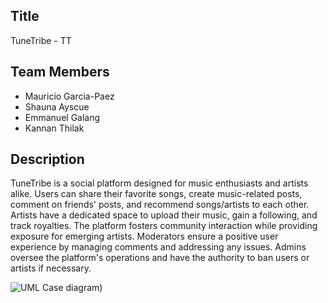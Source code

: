 ## Title
TuneTribe - TT

## Team Members
- Mauricio Garcia-Paez
- Shauna Ayscue
- Emmanuel Galang
- Kannan Thilak

## Description
TuneTribe is a social platform designed for music enthusiasts and artists alike. Users can share their
favorite songs, create music-related posts, comment on friends' posts, and recommend songs/artists to
each other. Artists have a dedicated space to upload their music, gain a following, and track royalties. The
platform fosters community interaction while providing exposure for emerging artists. Moderators ensure
a positive user experience by managing comments and addressing any issues. Admins oversee the
platform's operations and have the authority to ban users or artists if necessary.

![UML Case diagram)](https://github.com/etgalang/TuneTribe/assets/156261506/a5ba1357-02be-4d18-bdae-ab14f6fc11b6)

